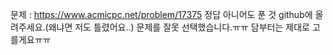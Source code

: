 문제 : https://www.acmicpc.net/problem/17375
정답 아니어도 푼 것 github에 올려주세요.(왜냐면 저도 틀렸어요..) 문제를 잘못 선택했습니다.ㅠㅠ 담부터는 제대로 고를게요ㅠㅠ
